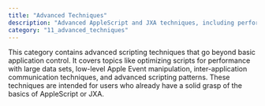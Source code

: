```yaml
---
title: "Advanced Techniques"
description: "Advanced AppleScript and JXA techniques, including performance optimization, advanced Apple Events, and complex automation patterns."
category: "11_advanced_techniques"
---
```


This category contains advanced scripting techniques that go beyond basic application control. It covers topics like optimizing scripts for performance with large data sets, low-level Apple Event manipulation, inter-application communication techniques, and advanced scripting patterns. These techniques are intended for users who already have a solid grasp of the basics of AppleScript or JXA.